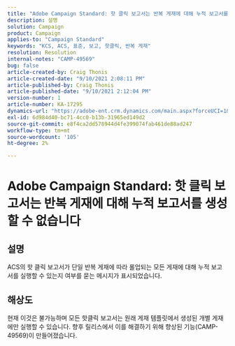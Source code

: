 ```yaml
---
title: "Adobe Campaign Standard: 핫 클릭 보고서는 반복 게재에 대해 누적 보고서를 생성할 수 없습니다."
description: 설명
solution: Campaign
product: Campaign
applies-to: "Campaign Standard"
keywords: "KCS, ACS, 표준, 보고, 핫클릭, 반복 게재"
resolution: Resolution
internal-notes: "CAMP-49569"
bug: false
article-created-by: Craig Thonis
article-created-date: "9/10/2021 2:08:11 PM"
article-published-by: Craig Thonis
article-published-date: "9/10/2021 2:12:04 PM"
version-number: 1
article-number: KA-17295
dynamics-url: "https://adobe-ent.crm.dynamics.com/main.aspx?forceUCI=1&pagetype=entityrecord&etn=knowledgearticle&id=14217383-4012-ec11-b6e6-000d3a597bfc"
exl-id: 6d984d40-bc71-4cc0-b13b-31965ed149d2
source-git-commit: e8f4ca2dd578944d4fe399074fab461de88ad247
workflow-type: tm+mt
source-wordcount: '105'
ht-degree: 2%

---
```


# Adobe Campaign Standard: 핫 클릭 보고서는 반복 게재에 대해 누적 보고서를 생성할 수 없습니다

## 설명


ACS의 핫 클릭 보고서가 단일 반복 게재에 따라 롤업되는 모든 게재에 대해 누적 보고서를 실행할 수 있는지 여부를 묻는 메시지가 표시되었습니다.


## 해상도


현재 이것은 불가능하며 모든 핫클릭 보고서는 원래 게재 템플릿에서 생성된 개별 게재에만 실행할 수 있습니다. 향후 릴리스에서 이를 해결하기 위해 향상된 기능(CAMP-49569)이 만들어졌습니다.
